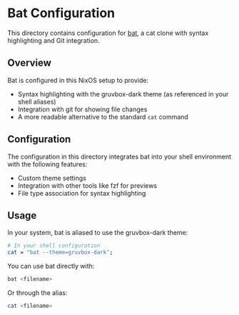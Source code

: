 # Bat Configuration

This directory contains configuration for [bat](https://github.com/sharkdp/bat), a cat clone with syntax highlighting and Git integration.

## Overview

Bat is configured in this NixOS setup to provide:
- Syntax highlighting with the gruvbox-dark theme (as referenced in your shell aliases)
- Integration with git for showing file changes
- A more readable alternative to the standard `cat` command

## Configuration

The configuration in this directory integrates bat into your shell environment with the following features:
- Custom theme settings
- Integration with other tools like fzf for previews
- File type association for syntax highlighting

## Usage

In your system, bat is aliased to use the gruvbox-dark theme:

```bash
# In your shell configuration
cat = "bat --theme=gruvbox-dark";
```

You can use bat directly with:

```bash
bat <filename>
```

Or through the alias:

```bash
cat <filename>
```